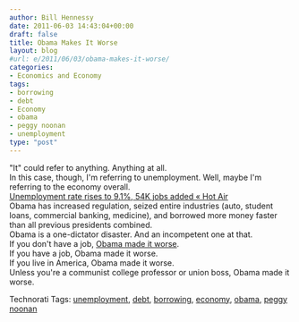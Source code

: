 ```yaml
---
author: Bill Hennessy
date: 2011-06-03 14:43:04+00:00
draft: false
title: Obama Makes It Worse
layout: blog
#url: e/2011/06/03/obama-makes-it-worse/
categories:
- Economics and Economy
tags:
- borrowing
- debt
- Economy
- obama
- peggy noonan
- unemployment
type: "post"
---
```


"It" could refer to anything. Anything at all.   
In this case, though, I'm referring to unemployment. Well, maybe I'm referring to the economy overall.   
[Unemployment rate rises to 9.1%, 54K jobs added « Hot Air](https://hotair.com/archives/2011/06/03/unemployment-rate-rises-to-9-1-54k-jobs-added/)  
Obama has increased regulation, seized entire industries (auto, student loans, commercial banking, medicine), and borrowed more money faster than all previous presidents combined.   
Obama is a one-dictator disaster. And an incompetent one at that.   
If you don't have a job, [Obama made it worse](https://online.wsj.com/article/SB10001424052702303745304576361852357390230.html?mod=WSJ_Opinion_LEADTop).  
If you have a job, Obama made it worse.  
If you live in America, Obama made it worse.  
Unless you're a communist college professor or union boss, Obama made it worse.   




> 



Technorati Tags: [unemployment](https://technorati.com/tag/unemployment), [debt](https://technorati.com/tag/debt), [borrowing](https://technorati.com/tag/borrowing), [economy](https://technorati.com/tag/economy), [obama](https://technorati.com/tag/obama), [peggy noonan](https://technorati.com/tag/peggy%20noonan)
